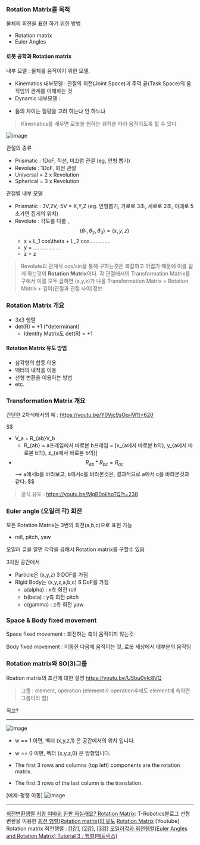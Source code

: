 ### Rotation Matrix를 목적 

물체의 회전을 표현 하기 위한 방법 
- Rotation matrix 
- Euler Angles 


#### 로봇 공학과 Rotation matrix 

내부 모델 : 물체를 움직이기 위한 모델, 
- Kinematics 내부모델 : 관절의 회전(Joint Space)과 주먹 끝(Task Space)의 움직임의 관계를 이해하는 것
- Dynamic 내부모델 : 
* 둘의 차이는 질량을 고려 하는냐 안 하느냐 

> Kinematics를 배우면 로봇을 원하는 궤적을 따라 움직이도록 할 수 있다

![image](https://user-images.githubusercontent.com/17797922/47067342-076c6500-d224-11e8-8242-343a24de2600.png)


관절의 종류 
- Prismatic : 1DoF, 직선, 미끄럼 관절 (eg, 인형 뽑기) 
- Revolute : 1DoF, 회전 관절 
- Universal = 2 x Revolution
- Spherical = 3 x Revolution 

관절별 내부 모델 
- Prismatic : 3V,2V,-5V = X,Y,Z (eg. 인형뽑기, 가로로 3초, 세로로 2초, 아래로 5초가면 집게의 위치)
- Revolute : 각도를 다룸 , $$(\theta_1,\theta_2,\theta_3) = (x,y,z) $$
    - x = L_1 cos\theta + L_2 cos\..............
    - y = ...................
    - z = z

> Revolute의 관계식 cos/sin을 통해 구하는것은 복잡하고 어렵기 때문에 이를 쉽게 하는것이 **Rotation Matrix**이다. 
> 각 관절에서의 Transformation Matrix를 구해서 이를 모두 곱하면 (x,y,z)가 나옴 
> Transformation Matrix = Rotation Matrix + 길이(관절과 관절 사이)정보 


### Rotation Matrix 개요 

- 3x3 행렬 
- det(R) = +1 (*determinant)
    - Identity Matrix도 det(R) = +1


   
#### Rotation Matrix 유도 방법 

- 삼각형의 합동 이용 
- 벡터의 내적을 이용
- 선형 변환을 이용하는 방법 
- etc. 

### Transformation Matrix 개요 

간단한 2차식에서의 예 : https://youtu.be/Y0Vjc9sOq-M?t=620



$$
- V_a = R_{ab}V_b 
    - R_{ab} = a프레임에서 바로본 b프레임 = [x_{a에서 바로본 b의}, y_{a에서 바로본 b의}, z_{a에서 바로본 b의}]
- $$R_{ab} * R_{bc} = R_{ac}$$ --> a에서b를 바라보고, b에서c를 바라본것은, 결과적으로 a에서 c를 바라본것과 같다. 
$$

> 공식 유도 : https://youtu.be/MgB0oiIhoTQ?t=238



### Euler angle (오일러 각) 회전


모든 Rotation Matrix는 3번의 회전(a,b,c)으로 표현 가능 
- roll, pitch, yaw

오일러 글을 알면 각각을 곱해서 Rotation matrix를 구할수 있음


3차원 공간에서 
- Particle은 (x,y,z) 3 DOF를 가짐 
- RIgid Body는 (x,y,z,a,b,c) 6 DoF를 가짐 
    - a(alpha) : x측 회전 roll
    - b(beta) : y측 회전 pitch
    - c(gamma) : z측 회전 yaw


### Space & Body fixed movement

Space fixed movement : 회전하는 축이 움직이지 않는것 

Body fixed movement : 이동한 다음에 움직이는 것, 로봇 세상에서 대부분의 움직임 


### Rotation matrix와 SO(3)그룹 

Roation matrix의 조건에 대한 설명 https://youtu.be/USbu0vIc8VQ

> 그룹 : element, operation (element가 operation후에도 element에 속하면 그룹이라 함) 

직교?

---

![image](https://user-images.githubusercontent.com/17797922/47072738-a2b80700-d231-11e8-8ff8-67aa8f23cad3.png)
- w == 1 이면, 벡터 (x,y,z,1) 은 공간에서의 위치 입니다.
- w == 0 이면, 벡터 (x,y,z,0) 은 방향입니다.

- The first 3 rows and columns (top left) components are the rotation matrix. 
- The first 3 rows of the last column is the translation.

[예제-평행 이동]
![image](https://user-images.githubusercontent.com/17797922/47073043-53260b00-d232-11e8-854b-26a675033d54.png)






---
[회전변환행렬](http://t-robotics.blogspot.com/2013/07/rotation-matrix.html#.W8ZOAWgzYuV)
[저랑 야바위 한판 하실래요? Rotation Matrix](http://t-robotics.blogspot.com/2013/07/rotation-matrix.html#.W8ZOAWgzYuV): T-Robotics블로그 
선형 변환을 이용한 [회전 행렬(Rotation matrix)의 유도](https://o-tantk.github.io/posts/derive-rotation-matrix/)
[Rotation Matrix](http://dolphin.ivyro.net/file/mathematics/tutorial08.html)
[Youtube] Rotation matrix 회전행렬 : [[1강]](https://youtu.be/2oKGg_cYE70), [[2강]](), [[3강]]()
[오일러각과 회전행렬(Euler Angles and Rotation Matrix) ](http://blog.daum.net/pg365/170)
[Tutorial 3 : 행렬(매트릭스)](http://www.opengl-tutorial.org/kr/beginners-tutorials/tutorial-3-matrices/)